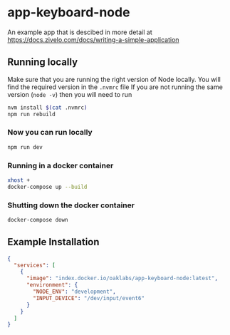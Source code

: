# app-keyboard-node

An example app that is descibed in more detail at <https://docs.zivelo.com/docs/writing-a-simple-application>

## Running locally

Make sure that you are running the right version of Node locally. You will find the required version in the `.nvmrc` file
If you are not running the same version (`node -v`) then you will need to run

``` bash
nvm install $(cat .nvmrc)
npm run rebuild
```

### Now you can run locally

``` bash
npm run dev
```

### Running in a docker container

``` bash
xhost +
docker-compose up --build
```

### Shutting down the  docker container

``` bash
docker-compose down
```

## Example Installation

``` json
{
  "services": [
    {
      "image": "index.docker.io/oaklabs/app-keyboard-node:latest",
      "environment": {
        "NODE_ENV": "development",
        "INPUT_DEVICE": "/dev/input/event6"
      }
    }
  ]
}

```
